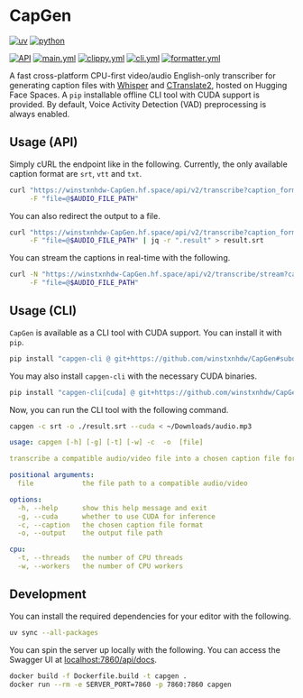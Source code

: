 # CapGen

[![uv](https://img.shields.io/endpoint?url=https://raw.githubusercontent.com/astral-sh/uv/main/assets/badge/v0.json)](https://github.com/astral-sh/uv)
[![python](https://img.shields.io/badge/python-3.8%20|%203.9%20|%203.10%20|%203.11%20|%203.12%20|%203.13-blue)](https://www.python.org/)

[![API](https://img.shields.io/endpoint?url=https%3A%2F%2Fwinstxnhdw-CapGen.hf.space%2Fapi%2Fhealth&logo=huggingface&label=CapGen&labelColor=%230B0F19&color=brightgreen)](https://huggingface.co/spaces/winstxnhdw/CapGen)
[![main.yml](https://github.com/winstxnhdw/CapGen/actions/workflows/main.yml/badge.svg)](https://github.com/winstxnhdw/CapGen/actions/workflows/main.yml)
[![clippy.yml](https://github.com/winstxnhdw/CapGen/actions/workflows/clippy.yml/badge.svg)](https://github.com/winstxnhdw/CapGen/actions/workflows/clippy.yml)
[![cli.yml](https://github.com/winstxnhdw/CapGen/actions/workflows/cli.yml/badge.svg)](https://github.com/winstxnhdw/CapGen/actions/workflows/cli.yml)
[![formatter.yml](https://github.com/winstxnhdw/CapGen/actions/workflows/formatter.yml/badge.svg)](https://github.com/winstxnhdw/CapGen/actions/workflows/formatter.yml)

A fast cross-platform CPU-first video/audio English-only transcriber for generating caption files with [Whisper](https://openai.com/research/whisper) and [CTranslate2](https://github.com/OpenNMT/CTranslate2), hosted on Hugging Face Spaces. A `pip` installable offline CLI tool with CUDA support is provided. By default, Voice Activity Detection (VAD) preprocessing is always enabled.

## Usage (API)

Simply cURL the endpoint like in the following. Currently, the only available caption format are `srt`, `vtt` and `txt`.

```bash
curl "https://winstxnhdw-CapGen.hf.space/api/v2/transcribe?caption_format=$CAPTION_FORMAT" \
     -F "file=@$AUDIO_FILE_PATH"
```

You can also redirect the output to a file.

```bash
curl "https://winstxnhdw-CapGen.hf.space/api/v2/transcribe?caption_format=$CAPTION_FORMAT" \
     -F "file=@$AUDIO_FILE_PATH" | jq -r ".result" > result.srt
```

You can stream the captions in real-time with the following.

```bash
curl -N "https://winstxnhdw-CapGen.hf.space/api/v2/transcribe/stream?caption_format=$CAPTION_FORMAT" \
     -F "file=@$AUDIO_FILE_PATH"
```

## Usage (CLI)

`CapGen` is available as a CLI tool with CUDA support. You can install it with `pip`.

```bash
pip install "capgen-cli @ git+https://github.com/winstxnhdw/CapGen#subdirectory=cli"
```

You may also install `capgen-cli` with the necessary CUDA binaries.

```bash
pip install "capgen-cli[cuda] @ git+https://github.com/winstxnhdw/CapGen#subdirectory=cli"
```

Now, you can run the CLI tool with the following command.

```bash
capgen -c srt -o ./result.srt --cuda < ~/Downloads/audio.mp3
```

```yaml
usage: capgen [-h] [-g] [-t] [-w] -c  -o  [file]

transcribe a compatible audio/video file into a chosen caption file format

positional arguments:
  file            the file path to a compatible audio/video

options:
  -h, --help      show this help message and exit
  -g, --cuda      whether to use CUDA for inference
  -c, --caption   the chosen caption file format
  -o, --output    the output file path

cpu:
  -t, --threads   the number of CPU threads
  -w, --workers   the number of CPU workers
```

## Development

You can install the required dependencies for your editor with the following.

```bash
uv sync --all-packages
```

You can spin the server up locally with the following. You can access the Swagger UI at [localhost:7860/api/docs](http://localhost:7860/api/docs).

```bash
docker build -f Dockerfile.build -t capgen .
docker run --rm -e SERVER_PORT=7860 -p 7860:7860 capgen
```
